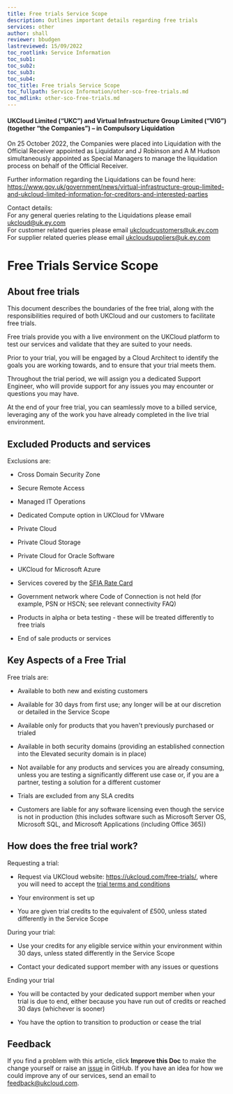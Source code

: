 ```yaml
---
title: Free trials Service Scope
description: Outlines important details regarding free trials
services: other
author: shall
reviewer: bbudgen
lastreviewed: 15/09/2022
toc_rootlink: Service Information
toc_sub1: 
toc_sub2:
toc_sub3:
toc_sub4:
toc_title: Free trials Service Scope
toc_fullpath: Service Information/other-sco-free-trials.md
toc_mdlink: other-sco-free-trials.md
---
```


#### UKCloud Limited (“UKC”) and Virtual Infrastructure Group Limited (“VIG”) (together “the Companies”) – in Compulsory Liquidation

On 25 October 2022, the Companies were placed into Liquidation with the Official Receiver appointed as Liquidator and J Robinson and A M Hudson simultaneously appointed as Special Managers to manage the liquidation process on behalf of the Official Receiver.

Further information regarding the Liquidations can be found here: <https://www.gov.uk/government/news/virtual-infrastructure-group-limited-and-ukcloud-limited-information-for-creditors-and-interested-parties>

Contact details:<br>
For any general queries relating to the Liquidations please email <ukcloud@uk.ey.com><br>
For customer related queries please email <ukcloudcustomers@uk.ey.com><br>
For supplier related queries please email <ukcloudsuppliers@uk.ey.com>

# Free Trials Service Scope

## About free trials

This document describes the boundaries of the free trial, along with the responsibilities required of both UKCloud and our customers to facilitate free trials.

Free trials provide you with a live environment on the UKCloud platform to test our services and validate that they are suited to your needs.

Prior to your trial, you will be engaged by a Cloud Architect to identify the goals you are working towards, and to ensure that your trial meets them.

Throughout the trial period, we will assign you a dedicated Support Engineer, who will provide support for any issues you may encounter or questions you may have.

At the end of your free trial, you can seamlessly move to a billed service, leveraging any of the work you have already completed in the live trial environment.

## Excluded Products and services

Exclusions are:

- Cross Domain Security Zone

- Secure Remote Access

- Managed IT Operations

- Dedicated Compute option in UKCloud for VMware

- Private Cloud

- Private Cloud Storage

- Private Cloud for Oracle Software

- UKCloud for Microsoft Azure

- Services covered by the [SFIA Rate Card](https://ukcloud.com/sfia)

- Government network where Code of Connection is not held (for example, PSN or HSCN; see relevant connectivity FAQ)

- Products in alpha or beta testing - these will be treated differently to free trials

- End of sale products or services

## Key Aspects of a Free Trial

Free trials are:

- Available to both new and existing customers

- Available for 30 days from first use; any longer will be at our discretion or detailed in the Service Scope

- Available only for products that you haven't previously purchased or trialed

- Available in both security domains (providing an established connection into the Elevated security domain is in place)

- Not available for any products and services you are already consuming, unless you are testing a significantly different use case or, if you are a partner, testing a solution for a different customer

- Trials are excluded from any SLA credits

- Customers are liable for any software licensing even though the service is not in production (this includes software such as Microsoft Server OS, Microsoft SQL, and Microsoft Applications (including Office 365))

## How does the free trial work?

Requesting a trial:

- Request via UKCloud website: <https://ukcloud.com/free-trials/>, where you will need to accept the [trial terms and conditions](https://ukcloud.com/free-trial-terms-and-conditions/)

- Your environment is set up

- You are given trial credits to the equivalent of £500, unless stated differently in the Service Scope

During your trial:

- Use your credits for any eligible service within your environment within 30 days, unless stated differently in the Service Scope

- Contact your dedicated support member with any issues or questions

Ending your trial

- You will be contacted by your dedicated support member when your trial is due to end, either because you have run out of credits or reached 30 days (whichever is sooner)

- You have the option to transition to production or cease the trial

## Feedback

If you find a problem with this article, click **Improve this Doc** to make the change yourself or raise an [issue](https://github.com/UKCloud/documentation/issues) in GitHub. If you have an idea for how we could improve any of our services, send an email to <feedback@ukcloud.com>.
